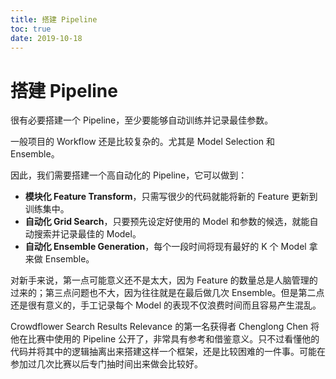 ```yaml
---
title: 搭建 Pipeline
toc: true
date: 2019-10-18
---
```

# 搭建 Pipeline

很有必要搭建一个 Pipeline，至少要能够自动训练并记录最佳参数。



一般项目的 Workflow 还是比较复杂的。尤其是 Model Selection 和 Ensemble。



因此，我们需要搭建一个高自动化的 Pipeline，它可以做到：

- **模块化 Feature Transform**，只需写很少的代码就能将新的 Feature 更新到训练集中。
- **自动化 Grid Search**，只要预先设定好使用的 Model 和参数的候选，就能自动搜索并记录最佳的 Model。
- **自动化 Ensemble Generation**，每个一段时间将现有最好的 K 个 Model 拿来做 Ensemble。

对新手来说，第一点可能意义还不是太大，因为 Feature 的数量总是人脑管理的过来的；第三点问题也不大，因为往往就是在最后做几次 Ensemble。但是第二点还是很有意义的，手工记录每个 Model 的表现不仅浪费时间而且容易产生混乱。

Crowdflower Search Results Relevance 的第一名获得者 Chenglong Chen 将他在比赛中使用的 Pipeline 公开了，非常具有参考和借鉴意义。只不过看懂他的代码并将其中的逻辑抽离出来搭建这样一个框架，还是比较困难的一件事。可能在参加过几次比赛以后专门抽时间出来做会比较好。
